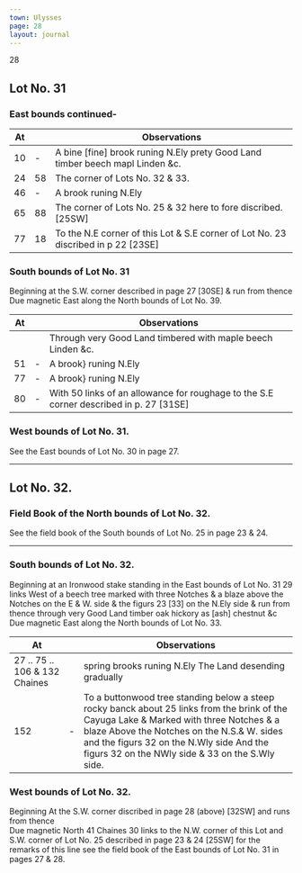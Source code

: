 ```yaml
---
town: Ulysses
page: 28
layout: journal
---
```


28

## Lot No. 31

### East bounds continued-

| At |    | Observations |
| -- | -- | ------------ |
| 10 | -  | A bine [fine] brook runing N.Ely prety Good Land timber beech mapl Linden &c.
| 24 | 58 | The corner of Lots No. 32 & 33.
| 46 | -  | A brook runing N.Ely
| 65 | 88 | The corner of Lots No. 25 & 32 here to fore discribed. [25SW]
| 77 | 18 | To the N.E corner of this Lot & S.E corner of Lot No. 23 discribed in p 22 [23SE]

### South bounds of Lot No. 31

Beginning at the S.W. corner described in page 27 [30SE] & run from thence \
Due magnetic East along the North bounds of Lot No. 39.

| At |    | Observations |
| -- | -- | ------------ |
| | | Through very Good Land timbered with maple beech Linden &c.
| 51 | - | A brook} runing N.Ely
| 77 | - | A brook} runing N.Ely
| 80 | - | With 50 links of an allowance for roughage to the S.E corner described in p. 27 [31SE]

### West bounds of Lot No. 31.

See the East bounds of Lot No. 30 in page 27.

---

## Lot No. 32.

### Field Book of the North bounds of Lot No. 32.

See the field book of the South bounds of Lot No. 25 in page 23 & 24.

---

### South bounds of Lot No. 32.

Beginning at an Ironwood stake standing in the East bounds of Lot No. 31 29 links West of a beech tree marked with three Notches & a blaze above the Notches on the E & W. side & the figurs 23 [33] on the N.Ely side & run from thence through very Good Land timber oak hickory as [ash] chestnut &c \
Due magnetic East along the North bounds of Lot No. 33.

| At |    | Observations |
| -- | -- | ------------ |
| 27 .. 75 .. 106 & 132 Chaines | | spring brooks runing N.Ely  The Land desending gradually
| 152 | - | To a buttonwood tree standing below a steep rocky banck about 25 links from the brink of the Cayuga Lake & Marked with three Notches & a blaze Above the Notches on the N.S.& W. sides and the figurs 32 on the N.Wly side And the figurs 32 on the NWly side & 33 on the S.Wly side.

### West bounds of Lot No. 32.

Beginning At the S.W. corner discribed in page 28 (above) [32SW] and runs from thence \
Due magnetic North 41 Chaines 30 links to the N.W. corner of this Lot and S.W. corner of Lot No. 25 described in page 23 & 24 [25SW] for the remarks of this line see the field book of the East bounds of Lot No. 31 in pages 27 & 28.
